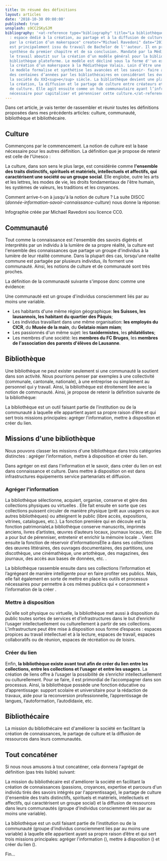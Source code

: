 ```yaml
---
title: Un résumé des définitions
layout: articles
date: '2018-10-30 09:00:00'
published: true
unsplash: s9CC2SKySJM
bibliography: '<at-reference type="bibliography" title="La bibliothèque plateforme
  : espace dédié à la création, au partage et à la diffusion de culture – exemple
  par la création d’un makerspace" creator="Michael Ravedoni" date="2018">Cet article
  est principalement issu du travail de Bachelor de l''auteur. Il en présente une
  synthèse du premier chapitre et de sa conclusion. Mandaté par la Médiathèque Valais,
  le travail aboutit sur la création d’un modèle général pour la bibliothèque : la
  bibliothèque plateforme. Le modèle est décliné sous la forme d''un exemple pour
  la création d’un makerspace à la Médiathèque Valais. Loin d’être une révolution,
  le modèle formalise et synthétise les avancées et les savoir- faire acquis depuis
  des centaines d’années par les bibliothécaires en considérant les évolutions de
  la société du XXI<sup>e</sup> siècle. La bibliothèque devient une plateforme facilitant
  la création, la diffusion et le partage de culture entre créateurs et utilisateurs
  de culture. Elle agit ensuite comme un hub communautaire ayant l’infrastructure
  nécessaire pour capitaliser et pérenniser cette culture.</at-reference>'
---
```


Dans cet article, je vais tenter de rassembler et réunir toutes les définitions proposées dans mes précédents articles: culture, communauté, bibliothèque et bibliothécaire.

## Culture
Commençons par le commencement. La notion de culture est la base nécessaire pour les autres définition. La définition que je propose de retenir est celle de l'Unesco <at-reference creator="Unesco" date="1982" title="Déclaration de Mexico sur les politiques culturelles" publisher="Conférence mondiale sur les politiques culturelles, Mexico City, 26 juillet - 6 août 1982" url="http://archive.wikiwix.com/cache/?url=http%3A%2F%2Fportal.unesco.org%2Fculture%2Ffr%2Ffiles%2F12762%2F11295422481mexico_fr.pdf%2Fmexico_fr.pdf"></at-reference>:

<at-block type="definition" heading="Culture">La culture, dans son sens le plus large, est considérée comme <strong>l'ensemble des traits distinctifs, spirituels et matériels, intellectuels et affectifs, qui caractérisent une société ou un groupe social</strong>. Elle englobe, outre les arts et les lettres, les modes de vie, les droits fondamentaux de l'être humain, les systèmes de valeurs, les traditions et les croyances.</at-block>

Comment arrive-t-on à jusqu'à la notion de culture ? La suite DISCC (<i>donnée-information-savoir-connaissance-culture</i>) nous donne la réponse:

<at-figure src="/images/A-donnee-culture.png" caption="De l'information à la culture : donnée-information-savoir-connaissance-culture (DISCC).">Infographie créée par Michael Ravedoni sou licence CC0.</at-figure>

## Communauté
Tout comme la connaissance est l'ensemble des savoirs digérés et interprétés par un individu à la lumière de sa propre réalité, la culture est l'ensemble des connaissances que partage un groupe d'individus à la lumière de leur réalité commune. Dans la plupart des cas, lorsqu'une réalité commune est partagée par plusieurs individus, ils forment une communauté. Ainsi, les notions de culture et de communauté sont très proches.

La définition de la communauté suivante s'impose donc comme une évidence:

<at-block type="definition" heading="Communauté">Une communauté est un groupe d'individus consciemment liés par au moins une variable.</at-block>

<at-block type="example" heading="Exemples">
<ul>
<li>Les habitants d'une même région géographique: <strong>les Suisses, les lausannois, les habitant du quartier des Pâquis</strong>;</li>
<li>Les individus travaillant dans une même organisation: <strong>les employés du CICR</strong>, du <strong>Musée de la main</strong>, du <strong>Gelataio miam miam</strong>;</li>
<li>Les passionnés d'un même sujet: les <strong>taxidermistes</strong>, les <strong>philatélistes</strong>;</li>
<li>Les membres d'une société: les <strong>membres du FC Bruges</strong>, les <strong>membres de l'association des parents d'élèves de Lausanne</strong>.</li>
</ul>
</at-block>

## Bibliothèque
Une bibliothèque ne peut exister seulement si une communauté la soutient dans son activité. Nous pourrions penser par exemples à une collectivité (communale, cantonale, nationale), à une entreprise ou simplement au personnel qui y travail. Ainsi, la bibliothèque est étroitement liée avec la notion de communauté. Ainsi, je propose de retenir la définition suivante de la bibliothèque:

<at-block type="definition" heading="Bibliothèque">La bibliothèque est un outil faisant partie de l’institution ou de la communauté à laquelle elle appartient ayant sa propre raison d’être et qui sert trois missions principales: agréger l'information, mettre à disposition et créer du lien.</at-block>

## Missions d'une bibliothèque
Nous pouvons classer les missions d'une bibliothèque dans trois catégories distinctes : agréger l’information, mettre à disposition et créer du lien.

Dans agréger on est dans l'information et le savoir, dans créer du lien on est dans connaissance et culture. Dans mettre à disposition on est dans infrastructures équipements service partenariats et diffusion.

### Agréger l'information
La bibliothèque sélectionne, acquiert, organise, conserve et gère des collections physiques ou virtuelles <at-reference key="levfuture11" title="Confronting the future: strategic visions for the 21st century public library" creator="Levien, Roger Eli" date="2011" publisher="ALA Office for Information Technology Policy" place="Washington, D.C." locator="12" label="p. "></at-reference>. Elle fait ensuite en sorte que ces collections puissent circuler de manière physique (prêt aux usagers ou aux autres bibliothèques) ou atteignent le public (libre accès, expositions, vitrines, catalogues, etc.). La fonction première qui en découle est la fonction patrimoniale<at-note>La bibliothèque conserve manuscrits, imprimés anciens, livres d’artistes, œuvres d’auteurs locaux, journaux locaux, etc. Elle a pour but de pérenniser, entretenir et enrichir la mémoire locale <at-reference key="abbiblio11" title="Les bibliothèques" creator="Bertrand, Anne-Marie" date="2011" publisher="La Découverte" isbn="9782707169877" place="Paris" itemType="book" label="p. " locator="69"></at-reference>.</at-note>. Vient ensuite la fonction de réservoir d’informations<at-note>Elle a dans ses collections des œuvres littéraires, des ouvrages documentaires, des partitions, une discothèque, une cinémathèque, une artothèque, des magazines, des journaux, des accès aux bases de données, etc.</at-note> <at-citation key="abbiblio11" label="p. " locator="75"></at-citation>.

La bibliothèque rassemble ensuite dans ses collections l’information et l’agrégeant de manière intelligente pour en faire profiter ses publics. Mais, elle fait également en sorte de mettre en place les outils et processus nécessaires pour permettre à ces mêmes publics qui « consomment » l’information de la créer <at-reference key="cojaent16" title="Entretiens" date="2016" creator="Jacquesson, Alain, Jauslin, Jean-Frédéric, Villard, Hubert et Cordonier, Jacques." isbn="9782940587032" publisher="L’Esprit de la lettre éditions" itemType="book" label="p. " locator="23"></at-reference>.

### Mettre à disposition
Qu'elle soit physique ou virtuelle, la bibliothèque met aussi à disposition du public toutes sortes de services et d’infrastructures dans le but d’enrichir l’usager intellectuellement ou culturellement à partir de ses collections. L’infrastructure peut être mise à disposition sous forme d’espaces <at-citation key="cojaent16" label="p. " locator="115"></at-citation> : espaces propices au travail intellectuel et à la lecture, espaces de travail, espaces collaboratifs ou de réunion, espaces de récréation ou de loisirs.

### Créer du lien
Enfin, **la bibliothèque existe avant tout afin de créer du lien entre les collections, entre les collections et l’usager et entre les usagers**. La création de liens offre à l’usager la possibilité de s’enrichir intellectuellement ou culturellement. Pour se faire, il est primordial de l’accompagner dans son processus. Ainsi, la bibliothèque possède une fonction éducative ou d’apprentissage: support scolaire et universitaire pour la rédaction de travaux, aide pour la reconversion professionnelle, l’apprentissage de langues, l’autoformation, l’autodidaxie, etc.

## Bibliothécaire
<at-block type="definition" heading="Bibliothécaire">La mission du bibliothécaire est d'améliorer la société en facilitant la création de connaissances, le partage de culture et la diffusion de ressources dans leurs communautés.</at-block>

## Tout concaténer
Si nous nous amusons à tout concaténer, cela donnera l'agrégat de définition (pas très lisible) suivant:


<at-block type="default">La mission du bibliothécaire est d'améliorer la société en facilitant la création de connaissances (passions, croyances, expertise et parcours d'un individu tirés des savoirs intégrés par l'apprentissage), le partage de culture (l'ensemble des traits distinctifs, spirituels et matériels, intellectuels et affectifs, qui caractérisent un groupe social) et la diffusion de ressources dans leurs communautés (groupe d'individus consciemment liés par au moins une variable).</at-block>

<at-block type="default">La bibliothèque est un outil faisant partie de l’institution ou de la communauté (groupe d'individus consciemment liés par au moins une variable) à laquelle elle appartient ayant sa propre raison d’être et qui sert trois missions principales: agréger l'information (), mettre à disposition () et créer du lien ().</at-block>

Fin…
